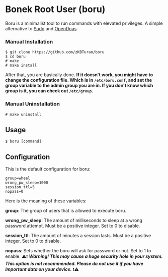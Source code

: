 # Bonek Root User (boru) <!-- ratio -->

Boru is a minimalist tool to run commands with elevated privileges. A simple alternative to [Sudo](https://www.sudo.ws/sudo/) and [OpenDoas](https://github.com/Duncaen/OpenDoas).
<!-- minimalist?! really? -->

<!--## Installation

If you are on Arch Linux, you can download the package from the AUR. // Didn't upload the pkgbuild to AUR yet.. //
You can install Boru on other distributions but you have to clone and build the package yourself.
-->
### Manual Installation

```
$ git clone https://github.com/zKBTuran/boru
$ cd boru
# make
# make install
```
After that, you are basically done. **If it doesn't work, you might have to change the configuration file. Which is in `/etc/boru.conf`, and set the group variable to the admin group you are in. If you don't know which group is it, you can check out `/etc/group`.**

### Manual Uninstallation

```# make uninstall```

## Usage

```$ boru [command]```

## Configuration

This is the default configuration for boru:

```
group=wheel
wrong_pw_sleep=1000
session_ttl=5
nopass=0
```
Here is the meaning of these variables:

**group**: The group of users that is allowed to execute boru.

**wrong_pw_sleep**: The amount of milliseconds to sleep at a wrong password attempt. Must be a positive integer. Set to 0 to disable.

**session_ttl**: The amount of minutes a session lasts. Must be a positive integer. Set to 0 to disable.

**nopass**: Sets whether the boru will ask for password or not. Set to 1 to enable. ⚠️❗ ***Warning! This may cause a huge security hole in your system. This option is not recommended. Please do not use it if you have important data on your device.*** ❗⚠️ 
